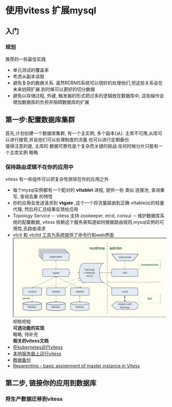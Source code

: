 # 使用vitess 扩展mysql
## 入门
### 规划
推荐的一些最佳实践  
* 单元测试的覆盖率
* 考虑从副本读取
* 避免复杂的数据关系. 虽然RDBMS系统可以很好的处理他们,但这些关系会在未来妨碍扩展.到时候可以更好的切分数据
* 避免以存储过程, 外键, 触发器的形式把过多的逻辑放在数据库中, 这些操作会增加数据库的负担并阻碍数据库的扩展
## 第一步:配置数据库集群
首先,计划创建一个数据库集群, 有一个主实例, 多个副本(从). 主库不可用,从库可以进行接管,并且他们可以处理制度的流量.也可以进行定期备份.  
值得注意的是, 主库的 数据可靠性是个复杂而关键的挑战.任何时候分片只能有一个主库实例 略略
### 保持路由逻辑不在你的应用中  
vitess 有一些组件可以把复杂性排除在你的应用之外
* 每个mysql实例都有一个配对的 **vttablet** 进程, 提供一些 类似 连接池, 查询重写, 查询去重 的特性
* 你的应用会发送请求到 **vtgate** ,这个一个将流量路由到正确 vttable(s)的轻量代理, 然后将汇总结果反馈给应用
* Topology Service -- vitess 支持 zookeeper, etcd, consul -- 维护数据库系统的配置数据, vitess 依赖这个服务来知道如何根据路由规则,mysql实例的可用性,去路由请求
* vtctl 和 vtctld 工具为系统提供了命令行和web界面
![](../QQ截图20180319112827.png)
吧啦吧啦  
**可选功能的实现**  
略略, 待补充  
**相关的vitess文档**
* [在kubernetes运行vitess](https://vitess.io/getting-started/)
* [本地服务器上运行vitess](https://vitess.io/getting-started/local-instance/)
* [数据备份](https://vitess.io/user-guide/backup-and-restore/)
* [Reparenting - basic assignment of master instance in Vitess](https://vitess.io/user-guide/reparenting/)

## 第二步, 链接你的应用到数据库

### 将生产数据迁移到vitess